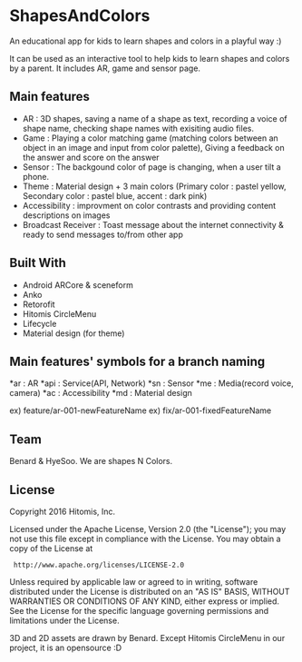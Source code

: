 # ShapesAndColors
An educational app for kids to learn shapes and colors in a playful way :)

It can be used as an interactive tool to help kids to learn shapes and colors by a parent. 
It includes AR, game and sensor page.

## Main features 
- AR : 3D shapes, saving a name of a shape as text, recording a voice of shape name, checking shape names with exisiting audio files.
- Game : Playing a color matching game (matching colors between an object in an image and input from color palette),
Giving a feedback on the answer and score on the answer
- Sensor : The backgound color of page is changing, when a user tilt a phone.
- Theme : Material design + 3 main colors (Primary color : pastel yellow, Secondary color : pastel blue, accent : dark pink)
- Accessibility : improvment on color contrasts and providing content descriptions on images 
- Broadcast Receiver : Toast message about the internet connectivity & ready to send messages to/from other app

## Built With
- Android ARCore & sceneform
- Anko
- Retorofit
- Hitomis CircleMenu
- Lifecycle
- Material design (for theme)

## Main features' symbols for a branch naming
*ar : AR
*api : Service(API, Network)
*sn : Sensor
*me : Media(record voice, camera)
*ac : Accessibility
*md : Material design 

ex) feature/ar-001-newFeatureName
ex) fix/ar-001-fixedFeatureName

## Team 
Benard & HyeSoo. We are shapes N Colors.

## License
Copyright 2016 Hitomis, Inc.

  Licensed under the Apache License, Version 2.0 (the "License");
  you may not use this file except in compliance with the License.
  You may obtain a copy of the License at

     http://www.apache.org/licenses/LICENSE-2.0

  Unless required by applicable law or agreed to in writing, software
  distributed under the License is distributed on an "AS IS" BASIS,
  WITHOUT WARRANTIES OR CONDITIONS OF ANY KIND, either express or implied.
  See the License for the specific language governing permissions and
  limitations under the License.

3D and 2D assets are drawn by Benard. 
Except Hitomis CircleMenu in our project, it is an opensource :D 

